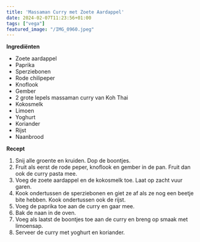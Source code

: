 ```yaml
---
title: 'Massaman Curry met Zoete Aardappel'
date: 2024-02-07T11:23:56+01:00
tags: ["vega"]
featured_image: "/IMG_0960.jpeg"
---
```


**Ingrediënten**
- Zoete aardappel
- Paprika
- Sperziebonen
- Rode chilipeper
- Knoflook
- Gember
- 2 grote lepels massaman curry van Koh Thai
- Kokosmelk
- Limoen
- Yoghurt
- Koriander
- Rijst
- Naanbrood

**Recept**
1. Snij alle groente en kruiden. Dop de boontjes.
2. Fruit als eerst de rode peper, knoflook en gember in de pan. Fruit dan ook de curry pasta mee.
3. Voeg de zoete aardappel en de kokosmelk toe. Laat op zacht vuur garen.
4. Kook ondertussen de sperziebonen en giet ze af als ze nog een beetje bite hebben. Kook ondertussen ook de rijst.
5. Voeg de paprika toe aan de curry en gaar mee.
6. Bak de naan in de oven.
7. Voeg als laatst de boontjes toe aan de curry en breng op smaak met limoensap.
8. Serveer de curry met yoghurt en koriander.